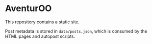 # AventurOO

This repository contains a static site.

Post metadata is stored in `data/posts.json`, which is consumed by the HTML pages and autopost scripts.
